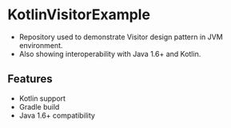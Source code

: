 # KotlinVisitorExample

- Repository used to demonstrate Visitor design pattern in JVM environment. 
- Also showing interoperability with Java 1.6+ and Kotlin.

## Features
- Kotlin support
- Gradle build
- Java 1.6+ compatibility
